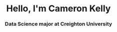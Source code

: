 <h1 align="center">Hello, I'm Cameron Kelly</h1>
<h3 align="center">Data Science major at Creighton University</h3>

